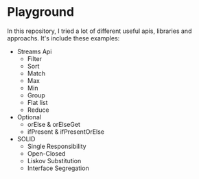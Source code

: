 # Playground
 
In this repository, I tried a lot of different useful apis, libraries and approachs. It's include these examples:
* Streams Api
  * Filter
  * Sort
  * Match
  * Max
  * Min
  * Group
  * Flat list
  * Reduce
* Optional
  * orElse & orElseGet
  * ifPresent & ifPresentOrElse
* SOLID
  * Single Responsibility
  * Open-Closed
  * Liskov Substitution
  * Interface Segregation